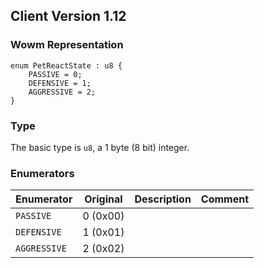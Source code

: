 ## Client Version 1.12

### Wowm Representation
```rust,ignore
enum PetReactState : u8 {
    PASSIVE = 0;    
    DEFENSIVE = 1;    
    AGGRESSIVE = 2;    
}
```
### Type
The basic type is `u8`, a 1 byte (8 bit) integer.
### Enumerators
| Enumerator | Original  | Description | Comment |
| --------- | -------- | ----------- | ------- |
| `PASSIVE` | 0 (0x00) |  |  |
| `DEFENSIVE` | 1 (0x01) |  |  |
| `AGGRESSIVE` | 2 (0x02) |  |  |
